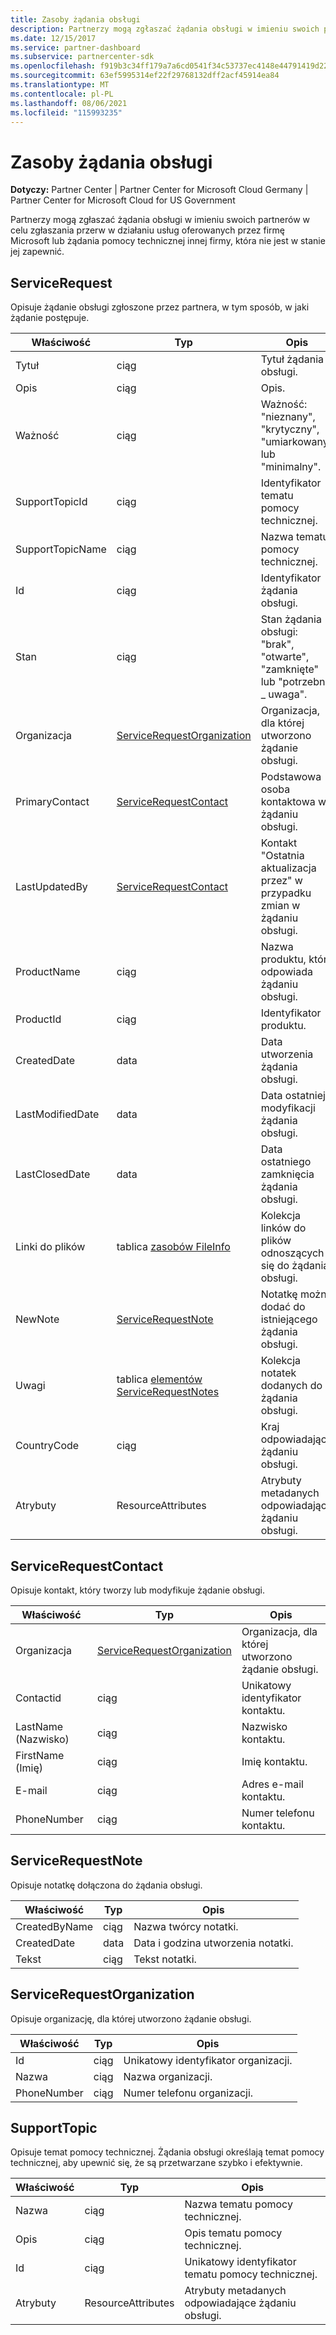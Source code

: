 ```yaml
---
title: Zasoby żądania obsługi
description: Partnerzy mogą zgłaszać żądania obsługi w imieniu swoich partnerów w celu zgłaszania przerw w działaniu usług oferowanych przez firmę Microsoft lub żądania pomocy technicznej innej firmy, która nie jest w stanie jej zapewnić.
ms.date: 12/15/2017
ms.service: partner-dashboard
ms.subservice: partnercenter-sdk
ms.openlocfilehash: f919b3c34ff179a7a6cd0541f34c53737ec4148e44791419d2252fae64b0658d
ms.sourcegitcommit: 63ef5995314ef22f29768132dff2acf45914ea84
ms.translationtype: MT
ms.contentlocale: pl-PL
ms.lasthandoff: 08/06/2021
ms.locfileid: "115993235"
---
```

# <a name="service-request-resources"></a>Zasoby żądania obsługi

**Dotyczy:** Partner Center | Partner Center for Microsoft Cloud Germany | Partner Center for Microsoft Cloud for US Government

Partnerzy mogą zgłaszać żądania obsługi w imieniu swoich partnerów w celu zgłaszania przerw w działaniu usług oferowanych przez firmę Microsoft lub żądania pomocy technicznej innej firmy, która nie jest w stanie jej zapewnić.

## <a name="servicerequest"></a>ServiceRequest

Opisuje żądanie obsługi zgłoszone przez partnera, w tym sposób, w jaki żądanie postępuje.

| Właściwość         | Typ                                                          | Opis                                                                          |
|------------------|---------------------------------------------------------------|--------------------------------------------------------------------------------------|
| Tytuł            | ciąg                                                        | Tytuł żądania obsługi.                                                           |
| Opis      | ciąg                                                        | Opis.                                                                     |
| Ważność         | ciąg                                                        | Ważność: "nieznany", "krytyczny", "umiarkowany" lub "minimalny".                       |
| SupportTopicId   | ciąg                                                        | Identyfikator tematu pomocy technicznej.                                                         |
| SupportTopicName | ciąg                                                        | Nazwa tematu pomocy technicznej.                                                       |
| Id               | ciąg                                                        | Identyfikator żądania obsługi.                                                       |
| Stan           | ciąg                                                        | Stan żądania obsługi: "brak", "otwarte", "zamknięte" lub "potrzebna \_ uwaga". |
| Organizacja     | [ServiceRequestOrganization](#servicerequestorganization)     | Organizacja, dla której utworzono żądanie obsługi.                               |
| PrimaryContact   | [ServiceRequestContact](#servicerequestcontact)               | Podstawowa osoba kontaktowa w żądaniu obsługi.                                              |
| LastUpdatedBy    | [ServiceRequestContact](#servicerequestcontact)               | Kontakt "Ostatnia aktualizacja przez" w przypadku zmian w żądaniu obsługi.                        |
| ProductName      | ciąg                                                        | Nazwa produktu, która odpowiada żądaniu obsługi.                     |
| ProductId        | ciąg                                                        | Identyfikator produktu.                                                               |
| CreatedDate      | data                                                          | Data utworzenia żądania obsługi.                                          |
| LastModifiedDate | data                                                          | Data ostatniej modyfikacji żądania obsługi.                                 |
| LastClosedDate   | data                                                          | Data ostatniego zamknięcia żądania obsługi.                                   |
| Linki do plików        | tablica [zasobów FileInfo](utility-resources.md#fileinfo) | Kolekcja linków do plików odnoszących się do żądania obsługi.                    |
| NewNote          | [ServiceRequestNote](#servicerequestnote)                     | Notatkę można dodać do istniejącego żądania obsługi.                                  |
| Uwagi            | tablica [elementów ServiceRequestNotes](#servicerequestnote)           | Kolekcja notatek dodanych do żądania obsługi.                                  |
| CountryCode      | ciąg                                                        | Kraj odpowiadający żądaniu obsługi.                                    |
| Atrybuty       | ResourceAttributes                                            | Atrybuty metadanych odpowiadające żądaniu obsługi.                        |

## <a name="servicerequestcontact"></a>ServiceRequestContact

Opisuje kontakt, który tworzy lub modyfikuje żądanie obsługi.

| Właściwość     | Typ                                                      | Opis                                            |
|--------------|-----------------------------------------------------------|--------------------------------------------------------|
| Organizacja | [ServiceRequestOrganization](#servicerequestorganization) | Organizacja, dla której utworzono żądanie obsługi. |
| Contactid    | ciąg                                                    | Unikatowy identyfikator kontaktu.                               |
| LastName (Nazwisko)     | ciąg                                                    | Nazwisko kontaktu.                          |
| FirstName (Imię)    | ciąg                                                    | Imię kontaktu.                         |
| E-mail        | ciąg                                                    | Adres e-mail kontaktu.                              |
| PhoneNumber  | ciąg                                                    | Numer telefonu kontaktu.                       |

## <a name="servicerequestnote"></a>ServiceRequestNote

Opisuje notatkę dołączona do żądania obsługi.

| Właściwość      | Typ   | Opis                                  |
|---------------|--------|----------------------------------------------|
| CreatedByName | ciąg | Nazwa twórcy notatki.         |
| CreatedDate   | data   | Data i godzina utworzenia notatki. |
| Tekst          | ciąg | Tekst notatki.                        |

## <a name="servicerequestorganization"></a>ServiceRequestOrganization

Opisuje organizację, dla której utworzono żądanie obsługi.

| Właściwość    | Typ   | Opis                           |
|-------------|--------|---------------------------------------|
| Id          | ciąg | Unikatowy identyfikator organizacji.    |
| Nazwa        | ciąg | Nazwa organizacji.         |
| PhoneNumber | ciąg | Numer telefonu organizacji. |

## <a name="supporttopic"></a>SupportTopic

Opisuje temat pomocy technicznej. Żądania obsługi określają temat pomocy technicznej, aby upewnić się, że są przetwarzane szybko i efektywnie.

| Właściwość    | Typ               | Opis                                                   |
|-------------|--------------------|---------------------------------------------------------------|
| Nazwa        | ciąg             | Nazwa tematu pomocy technicznej.                                |
| Opis | ciąg             | Opis tematu pomocy technicznej.                         |
| Id          | ciąg             | Unikatowy identyfikator tematu pomocy technicznej.                           |
| Atrybuty  | ResourceAttributes | Atrybuty metadanych odpowiadające żądaniu obsługi. |

